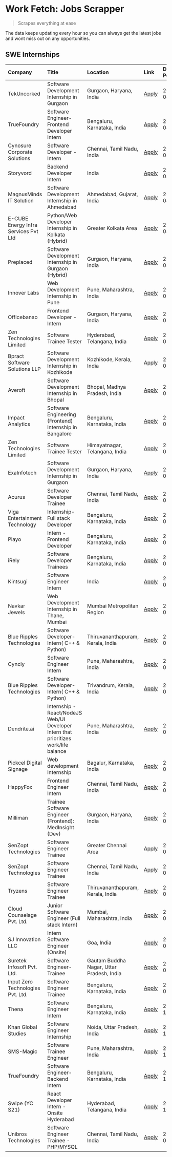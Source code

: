 # Work Fetch: Jobs Scrapper
> Scrapes everything at ease

The data keeps updating every hour so you can always get the latest jobs and wont miss out on any opportunities.

## SWE Internships
<!--START_SECTION:workfetch-->
| Company                              | Title                                                                                | Location                                  | Link                                                                                                                                                                                                                                                                                                | Date Posted   |
|:-------------------------------------|:-------------------------------------------------------------------------------------|:------------------------------------------|:----------------------------------------------------------------------------------------------------------------------------------------------------------------------------------------------------------------------------------------------------------------------------------------------------|:--------------|
| TekUncorked                          | Software Development Internship in Gurgaon                                           | Gurgaon, Haryana, India                   | [Apply](https://in.linkedin.com/jobs/view/software-development-internship-in-gurgaon-at-tekuncorked-3887479133?position=13&pageNum=0&refId=tYomUJL5ap98SFVMdF0CMQ%3D%3D&trackingId=wdQWRKLQn0lRGn%2Br08nzQg%3D%3D&trk=public_jobs_jserp-result_search-card)                                         | 2024-04-05    |
| TrueFoundry                          | Software Engineer- Frontend Developer Intern                                         | Bengaluru, Karnataka, India               | [Apply](https://in.linkedin.com/jobs/view/software-engineer-frontend-developer-intern-at-truefoundry-3887320206?position=28&pageNum=0&refId=tYomUJL5ap98SFVMdF0CMQ%3D%3D&trackingId=m%2Bv52onG90K0mfgv2No03w%3D%3D&trk=public_jobs_jserp-result_search-card)                                        | 2024-04-05    |
| Cynosure Corporate Solutions         | Software Developer -Intern                                                           | Chennai, Tamil Nadu, India                | [Apply](https://in.linkedin.com/jobs/view/software-developer-intern-at-cynosure-corporate-solutions-3884767755?position=34&pageNum=0&refId=tYomUJL5ap98SFVMdF0CMQ%3D%3D&trackingId=CfR6qFp2PiBS64hSJfF7yA%3D%3D&trk=public_jobs_jserp-result_search-card)                                           | 2024-04-04    |
| Storyvord                            | Backend Developer Intern                                                             | India                                     | [Apply](https://in.linkedin.com/jobs/view/backend-developer-intern-at-storyvord-3518938006?position=53&pageNum=0&refId=tYomUJL5ap98SFVMdF0CMQ%3D%3D&trackingId=ATQRkKYckwd7LfU0b4tcEQ%3D%3D&trk=public_jobs_jserp-result_search-card)                                                               | 2024-04-04    |
| MagnusMinds IT Solution              | Software Development Internship in Ahmedabad                                         | Ahmedabad, Gujarat, India                 | [Apply](https://in.linkedin.com/jobs/view/software-development-internship-in-ahmedabad-at-magnusminds-it-solution-3883933909?position=44&pageNum=0&refId=tYomUJL5ap98SFVMdF0CMQ%3D%3D&trackingId=nBj8MU4rCATDN3S82%2Fffhw%3D%3D&trk=public_jobs_jserp-result_search-card)                           | 2024-04-03    |
| E-CUBE Energy Infra Services Pvt Ltd | Python/Web Developer Internship in Kolkata (Hybrid)                                  | Greater Kolkata Area                      | [Apply](https://in.linkedin.com/jobs/view/python-web-developer-internship-in-kolkata-hybrid-at-e-cube-energy-infra-services-pvt-ltd-3882160442?position=24&pageNum=0&refId=tYomUJL5ap98SFVMdF0CMQ%3D%3D&trackingId=2vtTy9T9FOnEGB9lmW0S%2Bw%3D%3D&trk=public_jobs_jserp-result_search-card)         | 2024-04-02    |
| Preplaced                            | Software Development Internship in Gurgaon (Hybrid)                                  | Gurgaon, Haryana, India                   | [Apply](https://in.linkedin.com/jobs/view/software-development-internship-in-gurgaon-hybrid-at-preplaced-3880567870?position=26&pageNum=0&refId=tYomUJL5ap98SFVMdF0CMQ%3D%3D&trackingId=wKPcaLZ8vQRsTmhkefUBZA%3D%3D&trk=public_jobs_jserp-result_search-card)                                      | 2024-04-01    |
| Innover Labs                         | Web Development Internship in Pune                                                   | Pune, Maharashtra, India                  | [Apply](https://in.linkedin.com/jobs/view/web-development-internship-in-pune-at-innover-labs-3875494237?position=9&pageNum=0&refId=tYomUJL5ap98SFVMdF0CMQ%3D%3D&trackingId=pIteyU9GsrPdbqBiCqQH%2BQ%3D%3D&trk=public_jobs_jserp-result_search-card)                                                 | 2024-03-28    |
| Officebanao                          | Frontend Developer - Intern                                                          | Gurgaon, Haryana, India                   | [Apply](https://in.linkedin.com/jobs/view/frontend-developer-intern-at-officebanao-3871265915?position=14&pageNum=0&refId=tYomUJL5ap98SFVMdF0CMQ%3D%3D&trackingId=rCzvK%2BGbnqzTRbqz%2Fvjchw%3D%3D&trk=public_jobs_jserp-result_search-card)                                                        | 2024-03-28    |
| Zen Technologies Limited             | Software Trainee Tester                                                              | Hyderabad, Telangana, India               | [Apply](https://in.linkedin.com/jobs/view/software-trainee-tester-at-zen-technologies-limited-3872036112?position=15&pageNum=0&refId=tYomUJL5ap98SFVMdF0CMQ%3D%3D&trackingId=kOkmofwxlLV1fdNAuLJqcw%3D%3D&trk=public_jobs_jserp-result_search-card)                                                 | 2024-03-27    |
| Bpract Software Solutions LLP        | Software Development Internship in Kozhikode                                         | Kozhikode, Kerala, India                  | [Apply](https://in.linkedin.com/jobs/view/software-development-internship-in-kozhikode-at-bpract-software-solutions-llp-3874054300?position=21&pageNum=0&refId=tYomUJL5ap98SFVMdF0CMQ%3D%3D&trackingId=LEs5vwTk7lZ6BEr1RkiwCg%3D%3D&trk=public_jobs_jserp-result_search-card)                       | 2024-03-27    |
| Averoft                              | Software Development Internship in Bhopal                                            | Bhopal, Madhya Pradesh, India             | [Apply](https://in.linkedin.com/jobs/view/software-development-internship-in-bhopal-at-averoft-3874051550?position=50&pageNum=0&refId=tYomUJL5ap98SFVMdF0CMQ%3D%3D&trackingId=X%2BT0H27%2FrRmZSN%2BvRBDDkg%3D%3D&trk=public_jobs_jserp-result_search-card)                                          | 2024-03-27    |
| Impact Analytics                     | Software Engineering (Frontend) Internship in Bangalore                              | Bengaluru, Karnataka, India               | [Apply](https://in.linkedin.com/jobs/view/software-engineering-frontend-internship-in-bangalore-at-impact-analytics-3872535077?position=5&pageNum=0&refId=tYomUJL5ap98SFVMdF0CMQ%3D%3D&trackingId=YtshGM%2FgpNYzrUMubo87DA%3D%3D&trk=public_jobs_jserp-result_search-card)                          | 2024-03-26    |
| Zen Technologies Limited             | Software Trainee Tester                                                              | Himayatnagar, Telangana, India            | [Apply](https://in.linkedin.com/jobs/view/software-trainee-tester-at-zen-technologies-limited-3872100214?position=11&pageNum=0&refId=tYomUJL5ap98SFVMdF0CMQ%3D%3D&trackingId=c%2Btar7%2B1oEhvRQ9Rfi6n8A%3D%3D&trk=public_jobs_jserp-result_search-card)                                             | 2024-03-26    |
| ExaInfotech                          | Software Development Internship in Gurgaon                                           | Gurgaon, Haryana, India                   | [Apply](https://in.linkedin.com/jobs/view/software-development-internship-in-gurgaon-at-exainfotech-3872534185?position=16&pageNum=0&refId=tYomUJL5ap98SFVMdF0CMQ%3D%3D&trackingId=%2FM9eRUctcShN4ifUHRsoCg%3D%3D&trk=public_jobs_jserp-result_search-card)                                         | 2024-03-26    |
| Acurus                               | Software Developer Trainee                                                           | Chennai, Tamil Nadu, India                | [Apply](https://in.linkedin.com/jobs/view/software-developer-trainee-at-acurus-3871400616?position=23&pageNum=0&refId=tYomUJL5ap98SFVMdF0CMQ%3D%3D&trackingId=%2B6S39uwHJUv6s%2BaLQQeRew%3D%3D&trk=public_jobs_jserp-result_search-card)                                                            | 2024-03-26    |
| Viga Entertainment Technology        | Internship-Full stack Developer                                                      | Bengaluru, Karnataka, India               | [Apply](https://in.linkedin.com/jobs/view/internship-full-stack-developer-at-viga-entertainment-technology-3870669789?position=32&pageNum=0&refId=tYomUJL5ap98SFVMdF0CMQ%3D%3D&trackingId=yf1t4Voakcv0Mwf4RcUiIA%3D%3D&trk=public_jobs_jserp-result_search-card)                                    | 2024-03-25    |
| Playo                                | Intern - Frontend Developer                                                          | Bengaluru, Karnataka, India               | [Apply](https://in.linkedin.com/jobs/view/intern-frontend-developer-at-playo-3864131172?position=7&pageNum=0&refId=tYomUJL5ap98SFVMdF0CMQ%3D%3D&trackingId=64GtvfCyUC26PmegncTfUA%3D%3D&trk=public_jobs_jserp-result_search-card)                                                                   | 2024-03-22    |
| iRely                                | Software Developer Trainees                                                          | Bengaluru, Karnataka, India               | [Apply](https://in.linkedin.com/jobs/view/software-developer-trainees-at-irely-3860566039?position=3&pageNum=0&refId=tYomUJL5ap98SFVMdF0CMQ%3D%3D&trackingId=fjuW5AHcJpNptTsu%2BxVQmA%3D%3D&trk=public_jobs_jserp-result_search-card)                                                               | 2024-03-18    |
| Kintsugi                             | Software Engineer Intern                                                             | India                                     | [Apply](https://in.linkedin.com/jobs/view/software-engineer-intern-at-kintsugi-3857074071?position=38&pageNum=0&refId=tYomUJL5ap98SFVMdF0CMQ%3D%3D&trackingId=%2BNKfQg%2Becr9WmTX7Eb0KHg%3D%3D&trk=public_jobs_jserp-result_search-card)                                                            | 2024-03-16    |
| Navkar Jewels                        | Web Development Internship in Thane, Mumbai                                          | Mumbai Metropolitan Region                | [Apply](https://in.linkedin.com/jobs/view/web-development-internship-in-thane-mumbai-at-navkar-jewels-3858080315?position=60&pageNum=0&refId=tYomUJL5ap98SFVMdF0CMQ%3D%3D&trackingId=tQK5OWQNVkBpVfdKdrUNJQ%3D%3D&trk=public_jobs_jserp-result_search-card)                                         | 2024-03-15    |
| Blue Ripples Technologies            | Software Developer- Intern( C++ & Python)                                            | Thiruvananthapuram, Kerala, India         | [Apply](https://in.linkedin.com/jobs/view/software-developer-intern-c%2B%2B-python-at-blue-ripples-technologies-3855594494?position=20&pageNum=0&refId=tYomUJL5ap98SFVMdF0CMQ%3D%3D&trackingId=rIduFH1c5OD7baxDM2f1%2Bg%3D%3D&trk=public_jobs_jserp-result_search-card)                             | 2024-03-14    |
| Cyncly                               | Software Engineer Intern                                                             | Pune, Maharashtra, India                  | [Apply](https://in.linkedin.com/jobs/view/software-engineer-intern-at-cyncly-3853990178?position=19&pageNum=0&refId=tYomUJL5ap98SFVMdF0CMQ%3D%3D&trackingId=XAMfIwkxqwIostQjz9nE%2Bw%3D%3D&trk=public_jobs_jserp-result_search-card)                                                                | 2024-03-13    |
| Blue Ripples Technologies            | Software Developer- Intern( C++  & Python)                                           | Trivandrum, Kerala, India                 | [Apply](https://in.linkedin.com/jobs/view/software-developer-intern-c%2B%2B-python-at-blue-ripples-technologies-3856150730?position=22&pageNum=0&refId=tYomUJL5ap98SFVMdF0CMQ%3D%3D&trackingId=Z3YrIZPUxoPaLOQjnvzLhg%3D%3D&trk=public_jobs_jserp-result_search-card)                               | 2024-03-13    |
| Dendrite.ai                          | Internship - React/NodeJS Web/UI Developer Intern that prioritizes work/life balance | Pune, Maharashtra, India                  | [Apply](https://in.linkedin.com/jobs/view/internship-react-nodejs-web-ui-developer-intern-that-prioritizes-work-life-balance-at-dendrite-ai-3853583200?position=40&pageNum=0&refId=tYomUJL5ap98SFVMdF0CMQ%3D%3D&trackingId=PYEl%2FeXN1lDYAbDSFd67cA%3D%3D&trk=public_jobs_jserp-result_search-card) | 2024-03-12    |
| Pickcel Digital Signage              | Web development Internship                                                           | Bagalur, Karnataka, India                 | [Apply](https://in.linkedin.com/jobs/view/web-development-internship-at-pickcel-digital-signage-3849506118?position=58&pageNum=0&refId=tYomUJL5ap98SFVMdF0CMQ%3D%3D&trackingId=1YJeL7vHH0QOI32WZRF6Qg%3D%3D&trk=public_jobs_jserp-result_search-card)                                               | 2024-03-08    |
| HappyFox                             | Frontend Engineer Intern                                                             | Chennai, Tamil Nadu, India                | [Apply](https://in.linkedin.com/jobs/view/frontend-engineer-intern-at-happyfox-3848357951?position=52&pageNum=0&refId=tYomUJL5ap98SFVMdF0CMQ%3D%3D&trackingId=9vgTDtFNAiMk3krPx%2FT1%2Bw%3D%3D&trk=public_jobs_jserp-result_search-card)                                                            | 2024-03-07    |
| Milliman                             | Trainee Software Engineer (Frontend): MedInsight (Dev)                               | Gurgaon, Haryana, India                   | [Apply](https://in.linkedin.com/jobs/view/trainee-software-engineer-frontend-medinsight-dev-at-milliman-3792874280?position=12&pageNum=0&refId=tYomUJL5ap98SFVMdF0CMQ%3D%3D&trackingId=kuFxYxVheVLnfUVF9LsvUA%3D%3D&trk=public_jobs_jserp-result_search-card)                                       | 2024-03-01    |
| SenZopt Technologies                 | Software Engineer Trainee                                                            | Greater Chennai Area                      | [Apply](https://in.linkedin.com/jobs/view/software-engineer-trainee-at-senzopt-technologies-3827688781?position=41&pageNum=0&refId=tYomUJL5ap98SFVMdF0CMQ%3D%3D&trackingId=p0mPwawvAgybvju70pNZMw%3D%3D&trk=public_jobs_jserp-result_search-card)                                                   | 2024-02-12    |
| SenZopt Technologies                 | Software Engineer Trainee                                                            | Chennai, Tamil Nadu, India                | [Apply](https://in.linkedin.com/jobs/view/software-engineer-trainee-at-senzopt-technologies-3827686880?position=55&pageNum=0&refId=tYomUJL5ap98SFVMdF0CMQ%3D%3D&trackingId=vziXh2vcPMERRPxA82G76Q%3D%3D&trk=public_jobs_jserp-result_search-card)                                                   | 2024-02-12    |
| Tryzens                              | Software Engineer Trainee                                                            | Thiruvananthapuram, Kerala, India         | [Apply](https://in.linkedin.com/jobs/view/software-engineer-trainee-at-tryzens-3809363491?position=43&pageNum=0&refId=tYomUJL5ap98SFVMdF0CMQ%3D%3D&trackingId=erSKbDVHu1eXVJhNdR92tA%3D%3D&trk=public_jobs_jserp-result_search-card)                                                                | 2024-01-18    |
| Cloud Counselage Pvt. Ltd.           | Junior Software Engineer (Full stack Intern)                                         | Mumbai, Maharashtra, India                | [Apply](https://in.linkedin.com/jobs/view/junior-software-engineer-full-stack-intern-at-cloud-counselage-pvt-ltd-3803132814?position=35&pageNum=0&refId=tYomUJL5ap98SFVMdF0CMQ%3D%3D&trackingId=totPKkkxmDVdNoCGk3moPQ%3D%3D&trk=public_jobs_jserp-result_search-card)                              | 2024-01-11    |
| SJ Innovation LLC                    | Intern Software Engineer (Onsite)                                                    | Goa, India                                | [Apply](https://in.linkedin.com/jobs/view/intern-software-engineer-onsite-at-sj-innovation-llc-3799959011?position=49&pageNum=0&refId=tYomUJL5ap98SFVMdF0CMQ%3D%3D&trackingId=w2unzwnP3%2BpjtnUrHsAblQ%3D%3D&trk=public_jobs_jserp-result_search-card)                                              | 2024-01-11    |
| Suretek Infosoft Pvt. Ltd.           | Software Engineer-Trainee                                                            | Gautam Buddha Nagar, Uttar Pradesh, India | [Apply](https://in.linkedin.com/jobs/view/software-engineer-trainee-at-suretek-infosoft-pvt-ltd-3800934643?position=29&pageNum=0&refId=tYomUJL5ap98SFVMdF0CMQ%3D%3D&trackingId=HPWrFB9je5mBjYmTFovd1Q%3D%3D&trk=public_jobs_jserp-result_search-card)                                               | 2024-01-09    |
| Input Zero Technologies Pvt. Ltd.    | Software Engineer Trainee                                                            | Bengaluru, Karnataka, India               | [Apply](https://in.linkedin.com/jobs/view/software-engineer-trainee-at-input-zero-technologies-pvt-ltd-3800927643?position=37&pageNum=0&refId=tYomUJL5ap98SFVMdF0CMQ%3D%3D&trackingId=FB1V%2FL45YzUKzBPZ2fdXKQ%3D%3D&trk=public_jobs_jserp-result_search-card)                                      | 2024-01-09    |
| Thena                                | Software Engineer Intern                                                             | Bengaluru, Karnataka, India               | [Apply](https://in.linkedin.com/jobs/view/software-engineer-intern-at-thena-3778731751?position=25&pageNum=0&refId=tYomUJL5ap98SFVMdF0CMQ%3D%3D&trackingId=SBTBvbQ3jpg00xQsWPlIAQ%3D%3D&trk=public_jobs_jserp-result_search-card)                                                                   | 2023-12-05    |
| Khan Global Studies                  | Software Engineer Internship                                                         | Noida, Uttar Pradesh, India               | [Apply](https://in.linkedin.com/jobs/view/software-engineer-internship-at-khan-global-studies-3766942197?position=57&pageNum=0&refId=tYomUJL5ap98SFVMdF0CMQ%3D%3D&trackingId=69%2F5mCaRr%2Fd%2BbnvaIysWvg%3D%3D&trk=public_jobs_jserp-result_search-card)                                           | 2023-11-27    |
| SMS-Magic                            | Software Trainee Engineer                                                            | Pune, Maharashtra, India                  | [Apply](https://in.linkedin.com/jobs/view/software-trainee-engineer-at-sms-magic-3761409781?position=36&pageNum=0&refId=tYomUJL5ap98SFVMdF0CMQ%3D%3D&trackingId=G7464o8sYvdY6N6%2BL1NdaQ%3D%3D&trk=public_jobs_jserp-result_search-card)                                                            | 2023-11-16    |
| TrueFoundry                          | Software Engineer-Backend Intern                                                     | Bengaluru, Karnataka, India               | [Apply](https://in.linkedin.com/jobs/view/software-engineer-backend-intern-at-truefoundry-3779508170?position=39&pageNum=0&refId=tYomUJL5ap98SFVMdF0CMQ%3D%3D&trackingId=jWr3Mpg2sk7YP1QmSbPZqw%3D%3D&trk=public_jobs_jserp-result_search-card)                                                     | 2023-11-10    |
| Swipe (YC S21)                       | React Developer Intern - Onsite Hyderabad                                            | Hyderabad, Telangana, India               | [Apply](https://in.linkedin.com/jobs/view/react-developer-intern-onsite-hyderabad-at-swipe-yc-s21-3737600089?position=45&pageNum=0&refId=tYomUJL5ap98SFVMdF0CMQ%3D%3D&trackingId=0G8nr1Y1wpQV41qW5HpIkg%3D%3D&trk=public_jobs_jserp-result_search-card)                                             | 2023-10-13    |
| Unibros Technologies                 | Software Engineer Trainee - PHP/MYSQL                                                | Chennai, Tamil Nadu, India                | [Apply](https://in.linkedin.com/jobs/view/software-engineer-trainee-php-mysql-at-unibros-technologies-3656599241?position=42&pageNum=0&refId=tYomUJL5ap98SFVMdF0CMQ%3D%3D&trackingId=QRVmLB8dbdymPQPkHkQr7Q%3D%3D&trk=public_jobs_jserp-result_search-card)                                         | 2023-06-12    |
<!--END_SECTION:workfetch-->
